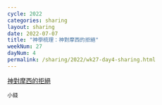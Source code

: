 ```yaml
---
cycle: 2022
categories: sharing
layout: sharing
date: 2022-07-07
title: "神學梳理：神對摩西的拒絕"
weekNum: 27
dayNum: 4
permalink: /sharing/2022/wk27-day4-sharing.html
---
```


[神對摩西的拒絕](https://eccseattle.github.io/media/sharing/2022/wk027/2022-07-07-bin.m4a)

`小錢`
